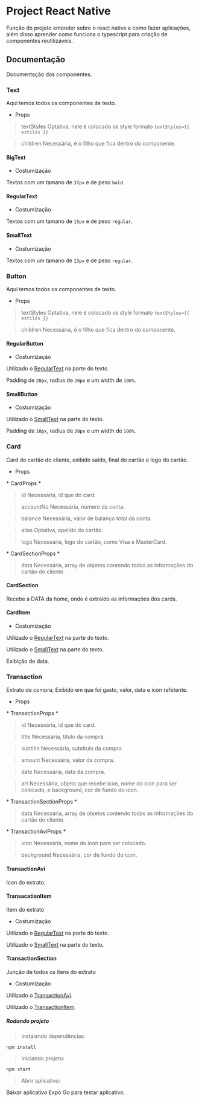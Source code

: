 # Project React Native

Função do projeto entender sobre o react native e como fazer aplicações, além disso aprender como funciona o typescript para criação de componentes reutilizáveis.

## Documentação

Documentação dos componentes.

### Text

Aqui temos todos os componentes de texto.

- Props

> textStyles
> Optativa, nele é colocado os style formato `textStyles={{ estilos }}`

> children
> Necessária, é o filho que fica dentro do componente.

#### BigText

- Costumização

Textos com um tamano de `37px` e de peso `bold`.

#### RegularText

- Costumização

Textos com um tamano de `15px` e de peso `regular`.

#### SmallText

- Costumização

Textos com um tamano de `13px` e de peso `regular`.

### Button

Aqui temos todos os componentes de texto.

- Props

> textStyles
> Optativa, nele é colocado os style formato `textStyles={{ estilos }}`

> children
> Necessária, é o filho que fica dentro do componente.

#### RegularButton

- Costumização

Utilizado o [RegularText](#regulartext) na parte do texto.

Padding de `20px`, radius de `20px` e um width de `100%`.

#### SmallButton

- Costumização

Utilizado o [SmallText](#smalltext) na parte do texto.

Padding de `10px`, radius de `20px` e um width de `100%`.

### Card

Card do cartão do cliente, exibido saldo, final do cartão e logo do cartão.

- Props

\* CardProps \*

> id
> Necessária, id que do card.

> accountNo
> Necessária, número da conta.

> balance
> Necessária, valor de balanço total da conta.

> alias
> Optativa, apelido do cartão.

> logo
> Necessária, logo do cartão, como Visa e MasterCard.

\* CardSectionProps \*

> data
> Necessária, array de objetos contendo todas as informações do cartão do cliente.

#### CardSection

Recebe a DATA da home, onde é extraido as informações dos cards.

#### CardItem

- Costumização

Utilizado o [RegularText](#regulartext) na parte do texto.

Utilizado o [SmallText](#smalltext) na parte do texto.

Exibição de data.

### Transaction

Extrato de compra, Exibido em que foi gasto, valor, data e icon refetente.

- Props

\* TransactionProps \*

> id
> Necessária, id que do card.

> title
> Necessária, titulo da compra.

> subtitle
> Necessária, subtitulo da compra.

> amount
> Necessária, valor da compra.

> date
> Necessária, data da compra.

> art
> Necessária, objeto que recebe icon, nome do icon para ser colocado, e background, cor de fundo do icon.

\* TransactionSectionProps \*

> data
> Necessária, array de objetos contendo todas as informações do cartão do cliente.

\* TransactionAviProps \*

> icon
> Necessária, nome do icon para ser colocado.

> background
> Necessária, cor de fundo do icon.

#### TransactionAvi

Icon do extrato.

#### TransacationItem

Item do extrato

- Costumização

Utilizado o [RegularText](#regulartext) na parte do texto.

Utilizado o [SmallText](#smalltext) na parte do texto.

#### TransactionSection

Junção de todos os itens do extrato

- Costumização

Utilizado o [TransactionAvi](#transactionavi).

Utilizado o [TransactionItem](#transacationitem).

##### Rodando projeto

> Instalando dependências:

`npm install`

> Iniciando projeto:

`npm start`

> Abrir aplicativo:

Baixar aplicativo Expo Go para testar aplicativo.
